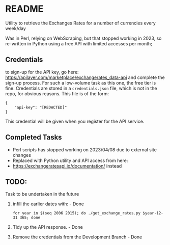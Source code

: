# README

Utility to retrieve the Exchanges Rates for a number of currencies every week/day

Was in Perl, relying on WebScraping, but that stopped working in 2023, so re-written
in Python using a free API with limited accesses per month;

## Credentials
to sign-up for the API key, go here: https://apilayer.com/marketplace/exchangerates_data-api 
and complete the sign-up process. For such a low-volume task as this one, the 
free tier is fine.
Credentials are stored in a `credentials.json` file, which is not in the repo, for 
obvious reasons. This file is of the form:

    {
        "api-key": "[REDACTED]"
    }
This credential will be given when you register for the API service.

## Completed Tasks
 - Perl scripts has stopped working on 2023/04/08 due to external site changes
 - Replaced with Python utility and API access from here: 
 - https://exchangeratesapi.io/documentation/ instead

## TODO:
Task to be undertaken in the future
1. infill the earlier dates with: - Done

    `for year in $(seq 2006 2015); do ./get_exchange_rates.py $year-12-31 365; done`
2. Tidy up the API response. - Done
3. Remove the credentials from the Development Branch - Done
